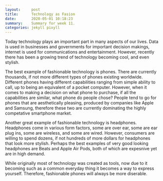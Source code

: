 ```yaml
---
layout:     post
title:      Technology as Fasion
date:       2020-05-01 10:18:23
summary:    Summary for week 11.
categories: jekyll pixyll
---
```


Today technology plays an important part in many aspects of our lives. 
Data is used in businesses and governments for important decision makings, internet is used for communications and entertainment. 
However, recently there has been a growing trend of technology becoming cool, and even stylish.

The best example of fashionable technology is phones. 
There are currently thousands, if not more different types of phones existing worldwide. 
Different phones having different capabilities ranging from simple ability to call, up to being an equivalent of a pocket computer. 
However, when it comes to making a decision on what phone to purchase, if all the capabilities are similar, what phone do people chose? 
People tend to go for phones that are aesthetically pleasing, produced by companies like Apple and Samsung, therefore these two are currently dominating the highly competative smartphone market.

Another great example of fashionable technology is headphones. 
Headphones come in various form factors, some are over ear, some are ear plug ins, some are wireless, and some are wired. 
However, consumers are willing to spend dozens, if not hundreds of more dollars for headphones that  look more stylish. 
Perhaps the best examples of very good looking headphones are Beats and Apple Air Pods, both of which are expesnive yet are in high demand.

While originally most of technology was created as tools, now due to it becoming such as a common everyday thing it becomes a way to express yourself. 
Therefore, fashionable phones will always be more diserable.